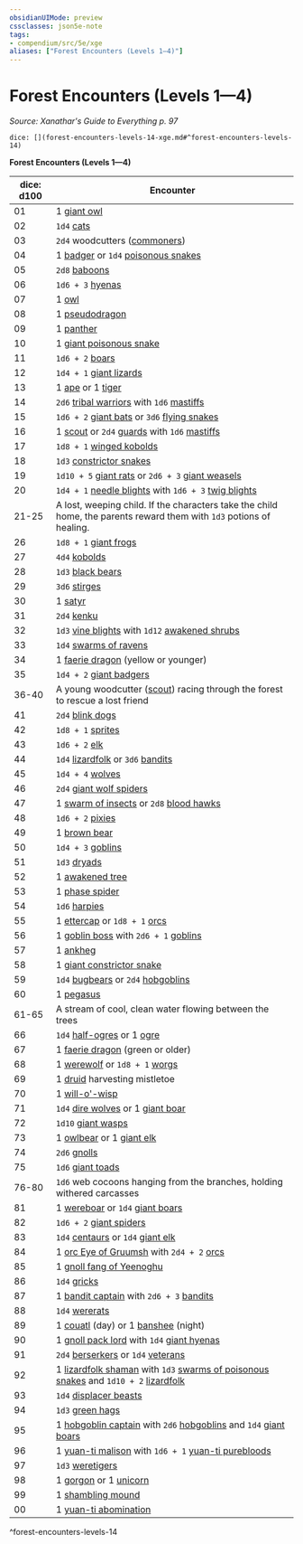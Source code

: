 ```yaml
---
obsidianUIMode: preview
cssclasses: json5e-note
tags:
- compendium/src/5e/xge
aliases: ["Forest Encounters (Levels 1—4)"]
---
```

# Forest Encounters (Levels 1—4)
*Source: Xanathar's Guide to Everything p. 97* 

`dice: [](forest-encounters-levels-14-xge.md#^forest-encounters-levels-14)`

**Forest Encounters (Levels 1—4)**

| dice: d100 | Encounter |
|------------|-----------|
| 01 | 1 [giant owl](compendium/bestiary/beast/giant-owl.md) |
| 02 | `1d4` [cats](compendium/bestiary/beast/cat.md) |
| 03 | `2d4` woodcutters ([commoners](compendium/bestiary/humanoid/commoner.md)) |
| 04 | 1 [badger](compendium/bestiary/beast/badger.md) or `1d4` [poisonous snakes](compendium/bestiary/beast/poisonous-snake.md) |
| 05 | `2d8` [baboons](compendium/bestiary/beast/baboon.md) |
| 06 | `1d6 + 3` [hyenas](compendium/bestiary/beast/hyena.md) |
| 07 | 1 [owl](compendium/bestiary/beast/owl.md) |
| 08 | 1 [pseudodragon](compendium/bestiary/dragon/pseudodragon.md) |
| 09 | 1 [panther](compendium/bestiary/beast/panther.md) |
| 10 | 1 [giant poisonous snake](compendium/bestiary/beast/giant-poisonous-snake.md) |
| 11 | `1d6 + 2` [boars](compendium/bestiary/beast/boar.md) |
| 12 | `1d4 + 1` [giant lizards](compendium/bestiary/beast/giant-lizard.md) |
| 13 | 1 [ape](compendium/bestiary/beast/ape.md) or 1 [tiger](compendium/bestiary/beast/tiger.md) |
| 14 | `2d6` [tribal warriors](compendium/bestiary/humanoid/tribal-warrior.md) with `1d6` [mastiffs](compendium/bestiary/beast/mastiff.md) |
| 15 | `1d6 + 2` [giant bats](compendium/bestiary/beast/giant-bat.md) or `3d6` [flying snakes](compendium/bestiary/beast/flying-snake.md) |
| 16 | 1 [scout](compendium/bestiary/humanoid/scout.md) or `2d4` [guards](compendium/bestiary/humanoid/guard.md) with `1d6` [mastiffs](compendium/bestiary/beast/mastiff.md) |
| 17 | `1d8 + 1` [winged kobolds](compendium/bestiary/humanoid/winged-kobold.md) |
| 18 | `1d3` [constrictor snakes](compendium/bestiary/beast/constrictor-snake.md) |
| 19 | `1d10 + 5` [giant rats](compendium/bestiary/beast/giant-rat.md) or `2d6 + 3` [giant weasels](compendium/bestiary/beast/giant-weasel.md) |
| 20 | `1d4 + 1` [needle blights](compendium/bestiary/plant/needle-blight.md) with `1d6 + 3` [twig blights](compendium/bestiary/plant/twig-blight.md) |
| 21-25 | A lost, weeping child. If the characters take the child home, the parents reward them with `1d3` potions of healing. |
| 26 | `1d8 + 1` [giant frogs](compendium/bestiary/beast/giant-frog.md) |
| 27 | `4d4` [kobolds](compendium/bestiary/humanoid/kobold.md) |
| 28 | `1d3` [black bears](compendium/bestiary/beast/black-bear.md) |
| 29 | `3d6` [stirges](compendium/bestiary/beast/stirge.md) |
| 30 | 1 [satyr](compendium/bestiary/fey/satyr.md) |
| 31 | `2d4` [kenku](compendium/bestiary/humanoid/kenku.md) |
| 32 | `1d3` [vine blights](compendium/bestiary/plant/vine-blight.md) with `1d12` [awakened shrubs](compendium/bestiary/plant/awakened-shrub.md) |
| 33 | `1d4` [swarms of ravens](compendium/bestiary/beast/swarm-of-ravens.md) |
| 34 | 1 [faerie dragon](compendium/bestiary/dragon/faerie-dragon-yellow.md) (yellow or younger) |
| 35 | `1d4 + 2` [giant badgers](compendium/bestiary/beast/giant-badger.md) |
| 36-40 | A young woodcutter ([scout](compendium/bestiary/humanoid/scout.md)) racing through the forest to rescue a lost friend |
| 41 | `2d4` [blink dogs](compendium/bestiary/fey/blink-dog.md) |
| 42 | `1d8 + 1` [sprites](compendium/bestiary/fey/sprite.md) |
| 43 | `1d6 + 2` [elk](compendium/bestiary/beast/elk.md) |
| 44 | `1d4` [lizardfolk](compendium/bestiary/humanoid/lizardfolk.md) or `3d6` [bandits](compendium/bestiary/humanoid/bandit.md) |
| 45 | `1d4 + 4` [wolves](compendium/bestiary/beast/wolf.md) |
| 46 | `2d4` [giant wolf spiders](compendium/bestiary/beast/giant-wolf-spider.md) |
| 47 | 1 [swarm of insects](compendium/bestiary/beast/swarm-of-insects.md) or `2d8` [blood hawks](compendium/bestiary/beast/blood-hawk.md) |
| 48 | `1d6 + 2` [pixies](compendium/bestiary/fey/pixie.md) |
| 49 | 1 [brown bear](compendium/bestiary/beast/brown-bear.md) |
| 50 | `1d4 + 3` [goblins](compendium/bestiary/humanoid/goblin.md) |
| 51 | `1d3` [dryads](compendium/bestiary/fey/dryad.md) |
| 52 | 1 [awakened tree](compendium/bestiary/plant/awakened-tree.md) |
| 53 | 1 [phase spider](compendium/bestiary/monstrosity/phase-spider.md) |
| 54 | `1d6` [harpies](compendium/bestiary/monstrosity/harpy.md) |
| 55 | 1 [ettercap](compendium/bestiary/monstrosity/ettercap.md) or `1d8 + 1` [orcs](compendium/bestiary/humanoid/orc.md) |
| 56 | 1 [goblin boss](compendium/bestiary/humanoid/goblin-boss.md) with `2d6 + 1` [goblins](compendium/bestiary/humanoid/goblin.md) |
| 57 | 1 [ankheg](compendium/bestiary/monstrosity/ankheg.md) |
| 58 | 1 [giant constrictor snake](compendium/bestiary/beast/giant-constrictor-snake.md) |
| 59 | `1d4` [bugbears](compendium/bestiary/humanoid/bugbear.md) or `2d4` [hobgoblins](compendium/bestiary/humanoid/hobgoblin.md) |
| 60 | 1 [pegasus](compendium/bestiary/celestial/pegasus.md) |
| 61-65 | A stream of cool, clean water flowing between the trees |
| 66 | `1d4` [half-ogres](compendium/bestiary/giant/half-ogre-ogrillon.md) or 1 [ogre](compendium/bestiary/giant/ogre.md) |
| 67 | 1 [faerie dragon](compendium/bestiary/dragon/faerie-dragon-green.md) (green or older) |
| 68 | 1 [werewolf](compendium/bestiary/humanoid/werewolf.md) or `1d8 + 1` [worgs](compendium/bestiary/monstrosity/worg.md) |
| 69 | 1 [druid](compendium/bestiary/humanoid/druid.md) harvesting mistletoe |
| 70 | 1 [will-o'-wisp](compendium/bestiary/undead/will-o-wisp.md) |
| 71 | `1d4` [dire wolves](compendium/bestiary/beast/dire-wolf.md) or 1 [giant boar](compendium/bestiary/beast/giant-boar.md) |
| 72 | `1d10` [giant wasps](compendium/bestiary/beast/giant-wasp.md) |
| 73 | 1 [owlbear](compendium/bestiary/monstrosity/owlbear.md) or 1 [giant elk](compendium/bestiary/beast/giant-elk.md) |
| 74 | `2d6` [gnolls](compendium/bestiary/humanoid/gnoll.md) |
| 75 | `1d6` [giant toads](compendium/bestiary/beast/giant-toad.md) |
| 76-80 | `1d6` web cocoons hanging from the branches, holding withered carcasses |
| 81 | 1 [wereboar](compendium/bestiary/humanoid/wereboar.md) or `1d4` [giant boars](compendium/bestiary/beast/giant-boar.md) |
| 82 | `1d6 + 2` [giant spiders](compendium/bestiary/beast/giant-spider.md) |
| 83 | `1d4` [centaurs](compendium/bestiary/monstrosity/centaur.md) or `1d4` [giant elk](compendium/bestiary/beast/giant-elk.md) |
| 84 | 1 [orc Eye of Gruumsh](compendium/bestiary/humanoid/orc-eye-of-gruumsh.md) with `2d4 + 2` [orcs](compendium/bestiary/humanoid/orc.md) |
| 85 | 1 [gnoll fang of Yeenoghu](compendium/bestiary/fiend/gnoll-fang-of-yeenoghu.md) |
| 86 | `1d4` [gricks](compendium/bestiary/monstrosity/grick.md) |
| 87 | 1 [bandit captain](compendium/bestiary/humanoid/bandit-captain.md) with `2d6 + 3` [bandits](compendium/bestiary/humanoid/bandit.md) |
| 88 | `1d4` [wererats](compendium/bestiary/humanoid/wererat.md) |
| 89 | 1 [couatl](compendium/bestiary/celestial/couatl.md) (day) or 1 [banshee](compendium/bestiary/undead/banshee.md) (night) |
| 90 | 1 [gnoll pack lord](compendium/bestiary/humanoid/gnoll-pack-lord.md) with `1d4` [giant hyenas](compendium/bestiary/beast/giant-hyena.md) |
| 91 | `2d4` [berserkers](compendium/bestiary/humanoid/berserker.md) or `1d4` [veterans](compendium/bestiary/humanoid/veteran.md) |
| 92 | 1 [lizardfolk shaman](compendium/bestiary/humanoid/lizardfolk-shaman.md) with `1d3` [swarms of poisonous snakes](compendium/bestiary/beast/swarm-of-poisonous-snakes.md) and `1d10 + 2` [lizardfolk](compendium/bestiary/humanoid/lizardfolk.md) |
| 93 | `1d4` [displacer beasts](compendium/bestiary/monstrosity/displacer-beast.md) |
| 94 | `1d3` [green hags](compendium/bestiary/fey/green-hag.md) |
| 95 | 1 [hobgoblin captain](compendium/bestiary/humanoid/hobgoblin-captain.md) with `2d6` [hobgoblins](compendium/bestiary/humanoid/hobgoblin.md) and `1d4` [giant boars](compendium/bestiary/beast/giant-boar.md) |
| 96 | 1 [yuan-ti malison](compendium/bestiary/monstrosity/yuan-ti-malison-type-1.md) with `1d6 + 1` [yuan-ti purebloods](compendium/bestiary/humanoid/yuan-ti-pureblood.md) |
| 97 | `1d3` [weretigers](compendium/bestiary/humanoid/weretiger.md) |
| 98 | 1 [gorgon](compendium/bestiary/monstrosity/gorgon.md) or 1 [unicorn](compendium/bestiary/celestial/unicorn.md) |
| 99 | 1 [shambling mound](compendium/bestiary/plant/shambling-mound.md) |
| 00 | 1 [yuan-ti abomination](compendium/bestiary/monstrosity/yuan-ti-abomination.md) |
^forest-encounters-levels-14